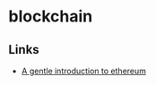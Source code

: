 # blockchain
## Links
* [A gentle introduction to ethereum](https://bitsonblocks.net/2016/10/02/a-gentle-introduction-to-ethereum/)
